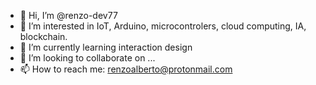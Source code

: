 - 👋 Hi, I’m @renzo-dev77
- 👀 I’m interested in IoT, Arduino, microcontrolers, cloud computing, IA, blockchain.
- 🌱 I’m currently learning interaction design
- 💞️ I’m looking to collaborate on ...
- 📫 How to reach me: renzoalberto@protonmail.com

<!---
renzo-dev77/renzo-dev77 is a ✨ special ✨ repository because its `README.md` (this file) appears on your GitHub profile.
You can click the Preview link to take a look at your changes.
--->
